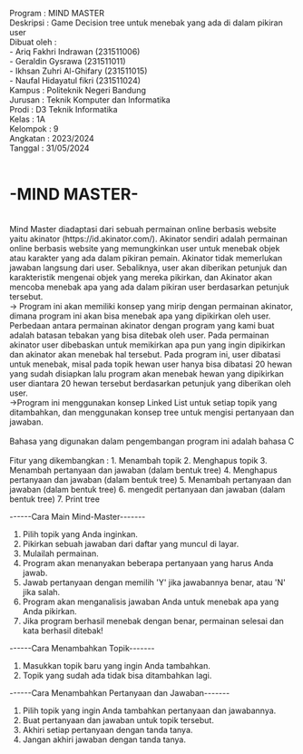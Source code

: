 Program	: MIND MASTER<br>
Deskripsi	: Game Decision tree untuk menebak yang ada di dalam pikiran user<br>
Dibuat oleh :<br>
            - Ariq Fakhri Indrawan		    (231511006)<br>
            - Geraldin Gysrawa 		        (231511011)<br>
            - Ikhsan Zuhri Al-Ghifary 		(231511015)<br>
            - Naufal Hidayatul fikri		(231511024)<br>
Kampus      : Politeknik Negeri Bandung<br>
Jurusan     : Teknik Komputer dan Informatika<br>
Prodi       : D3 Teknik Informatika<br>
Kelas		: 1A<br>
Kelompok	: 9<br>
Angkatan    : 2023/2024<br>
Tanggal		: 31/05/2024<br>
<br>
<h1>-MIND MASTER-</h1><br>
 Mind Master diadaptasi dari sebuah permainan online berbasis website yaitu akinator (https://id.akinator.com/). Akinator sendiri adalah permainan online berbasis website yang memungkinkan user untuk menebak objek atau karakter yang ada dalam pikiran pemain. Akinator tidak memerlukan jawaban langsung dari user. Sebaliknya, user akan diberikan petunjuk dan karakteristik mengenai objek yang mereka pikirkan, dan Akinator akan mencoba menebak apa yang ada dalam pikiran user berdasarkan petunjuk tersebut.<br>
-> Program ini akan memiliki konsep yang mirip dengan permainan akinator, dimana program ini akan bisa menebak apa yang dipikirkan oleh user. Perbedaan antara permainan akinator dengan program yang kami buat adalah batasan tebakan yang bisa ditebak oleh user. Pada permainan akinator user dibebaskan untuk memikirkan apa pun yang ingin dipikirkan dan akinator akan menebak hal tersebut. Pada program ini, user dibatasi untuk menebak, misal pada topik hewan user hanya bisa dibatasi 20 hewan yang sudah disiapkan lalu program akan menebak hewan yang dipikirkan user diantara 20 hewan tersebut berdasarkan petunjuk yang diberikan oleh user.<br>
->Program ini menggunakan konsep Linked List untuk setiap topik yang ditambahkan, dan menggunakan konsep tree untuk mengisi pertanyaan dan jawaban.<br>
<br>
Bahasa yang digunakan dalam pengembangan program ini adalah bahasa C<br>
<br>
Fitur yang dikembangkan : 
1. Menambah topik
2. Menghapus topik
3. Menambah pertanyaan dan jawaban (dalam bentuk tree)
4. Menghapus pertanyaan dan jawaban (dalam bentuk tree)
5. Menambah pertanyaan dan jawaban (dalam bentuk tree)
6. mengedit pertanyaan dan jawaban (dalam bentuk tree)
7. Print tree 

------Cara Main Mind-Master-------
1. Pilih topik yang Anda inginkan.
2. Pikirkan sebuah jawaban dari daftar yang muncul di layar.
3. Mulailah permainan.
4. Program akan menanyakan beberapa pertanyaan yang harus Anda jawab.
5. Jawab pertanyaan dengan memilih 'Y' jika jawabannya benar, atau 'N' jika salah.
6. Program akan menganalisis jawaban Anda untuk menebak apa yang Anda pikirkan.
7. Jika program berhasil menebak dengan benar, permainan selesai dan kata berhasil ditebak!
    
------Cara Menambahkan Topik-------
1. Masukkan topik baru yang ingin Anda tambahkan.
2. Topik yang sudah ada tidak bisa ditambahkan lagi.
    
------Cara Menambahkan Pertanyaan dan Jawaban-------
1. Pilih topik yang ingin Anda tambahkan pertanyaan dan jawabannya.
2. Buat pertanyaan dan jawaban untuk topik tersebut.
3. Akhiri setiap pertanyaan dengan tanda tanya.
4. Jangan akhiri jawaban dengan tanda tanya.